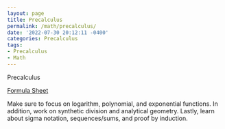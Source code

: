 ```yaml
---
layout: page
title: Precalculus
permalink: /math/precalculus/
date: '2022-07-30 20:12:11 -0400'
categories: Precalculus
tags:
- Precalculus
- Math
---
```



Precalculus

[Formula Sheet](https://github.com/avipars/CS-Resources/files/8949180/Precalculus.Formula.Sheet.pdf)


Make sure to focus on logarithm, polynomial, and exponential functions.  In addition, work on synthetic division and analytical geometry. Lastly, learn about sigma notation,  sequences/sums, and proof by induction. 